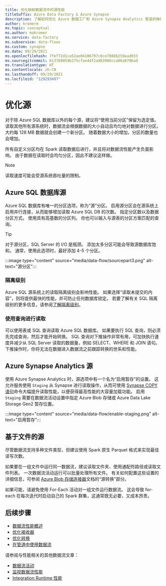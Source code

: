 ```yaml
---
title: 优化映射数据流中的源性能
titleSuffix: Azure Data Factory & Azure Synapse
description: 了解如何优化 Azure 数据工厂和 Azure Synapse Analytics 管道的映射数据流中的源性能。
author: kromerm
ms.topic: conceptual
ms.author: makromer
ms.service: data-factory
ms.subservice: data-flows
ms.custom: synapse
ms.date: 09/29/2021
ms.openlocfilehash: 7fef72d1ca52ae04106797c8ce7088b259aad033
ms.sourcegitcommit: 613789059b275cfae44f2a983906cca06a8706ad
ms.translationtype: HT
ms.contentlocale: zh-CN
ms.lasthandoff: 09/29/2021
ms.locfileid: "129293497"
---
```

# <a name="optimizing-sources"></a>优化源

对于除 Azure SQL 数据库以外的每个源，建议将“使用当前分区”保留为选定值。 读取其他所有源系统时，数据流会根据数据的大小自动且均匀地对数据进行分区。 大约每 128 MB 数据就会创建一个新分区。 随着数据大小的增加，分区的数量也会增加。

所有自定义分区均在 Spark 读取数据后进行，并且将对数据流性能产生负面影响。 由于数据在读取时会均匀分区，因此不建议这样做。 

> [!NOTE]
> 读取速度可能会受源系统吞吐量的限制。

## <a name="azure-sql-database-sources"></a>Azure SQL 数据库源

Azure SQL 数据库有唯一的分区选项，称为“源”分区。 启用源分区会在源系统上启用并行连接，从而能够增加读取 Azure SQL DB 的次数。 指定分区数以及数据分区方式。 使用具有高基数的分区列。 你也可以输入与源表的分区方案匹配的查询。

> [!TIP]
> 对于源分区，SQL Server 的 I/O 是瓶颈。 添加太多分区可能会导致源数据库饱和。 通常，使用此选项时，最好添加 4-5 个分区。

:::image type="content" source="media/data-flow/sourcepart3.png" alt-text="源分区":::

### <a name="isolation-level"></a>隔离级别

Azure SQL 源系统上的读取隔离级别会影响性能。 如果选择“读取未提交的内容”，则将提供最快的性能，并可防止任何数据库锁定。 若要了解有关 SQL 隔离级别的更多信息，请参阅[了解隔离级别](/sql/connect/jdbc/understanding-isolation-levels)。

### <a name="read-using-query"></a>使用查询进行读取

可以使用表或 SQL 查询读取 Azure SQL 数据库。 如果要执行 SQL 查询，则必须先完成查询，然后才能开始转换。 SQL 查询对下推操作非常有用，可加快执行速度并减少从 SQL Server 读取的数据量，例如 SELECT、WHERE 和 JOIN 语句。 下推操作时，你将无法在数据进入数据流之前跟踪转换的世系和性能。

## <a name="azure-synapse-analytics-sources"></a>Azure Synapse Analytics 源

使用 Azure Synapse Analytics 时，源选项中有一个名为“启用暂存”的设置。 这允许服务使用 ```Staging``` 从 Synapse 进行读取操作，从而可使用 [Synapse COPY 语句](/sql/t-sql/statements/copy-into-transact-sql)命令大幅提升读取性能，以便获得最高性能的大容量加载功能。 启用 ```Staging``` 需要在数据流活动设置中指定 Azure Blob 存储或 Azure Data Lake Storage Gen2 暂存位置。

:::image type="content" source="media/data-flow/enable-staging.png" alt-text="启用暂存":::

## <a name="file-based-sources"></a>基于文件的源

尽管数据流支持多种文件类型，但建议使用 Spark 原生 Parquet 格式来实现最佳读写次数。

如果要在一组文件中运行同一数据流，建议读取文件夹、使用通配符路径或读取文件列表。 一次数据流活动运行可以批量处理所有文件。 有关如何配置这些设置的详细信息，可参阅 [Azure Blob 存储连接器](connector-azure-blob-storage.md#source-transformation)文档的“源转换”部分。

如果可能，请避免使用 For-Each 活动对一组文件运行数据流。 这会导致 for-each 在每次迭代时启动自己的 Spark 群集，这通常既无必要，又成本昂贵。 

## <a name="next-steps"></a>后续步骤

- [数据流性能概述](concepts-data-flow-performance.md)
- [优化接收器](concepts-data-flow-performance-sinks.md)
- [优化转换](concepts-data-flow-performance-transformations.md)
- [在管道中使用数据流](concepts-data-flow-performance-pipelines.md)

请参阅与性能相关的其他数据流文章：

- [数据流活动](control-flow-execute-data-flow-activity.md)
- [监视数据流性能](concepts-data-flow-monitoring.md)
- [Integration Runtime 性能](concepts-integration-runtime-performance.md)

